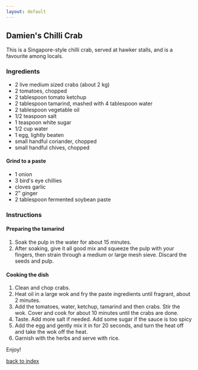 ```yaml
---
layout: default
---
```


## Damien's Chilli Crab
This is a Singapore-style chilli crab, served at hawker stalls, and is a favourite among locals.

### Ingredients
- 2 live medium sized crabs (about 2 kg)
- 2 tomatoes, chopped
- 2 tablespoon tomato ketchup
- 2 tablespoon tamarind, mashed with 4 tablespoon water
- 2 tablespoon vegetable oil
- 1/2 teaspoon salt
- 1 teaspoon white sugar
- 1/2 cup water
- 1 egg, lightly beaten
- small handful coriander, chopped
- small handful chives, chopped
#### Grind to a paste
- 1 onion
- 3 bird's eye chillies
- cloves garlic
- 2" ginger
- 2 tablespoon fermented soybean paste


### Instructions
#### Preparing the tamarind
1. Soak the pulp in the water for about 15 minutes.
2. After soaking, give it all good mix and squeeze the pulp with your fingers, then strain through a medium or large mesh sieve. Discard the seeds and pulp.
#### Cooking the dish
1. Clean and chop crabs.
2. Heat oil in a large wok and fry the paste ingredients until fragrant, about 2 minutes.
3. Add the tomatoes, water, ketchup, tamarind and then crabs. Stir the wok. Cover and cook for about 10 minutes until the crabs are done.
4. Taste. Add more salt if needed. Add some sugar if the sauce is too spicy
5. Add the egg and gently mix it in for 20 seconds, and turn the heat off and take the wok off the heat.
6. Garnish with the herbs and serve with rice.

Enjoy!

[back to index](../)